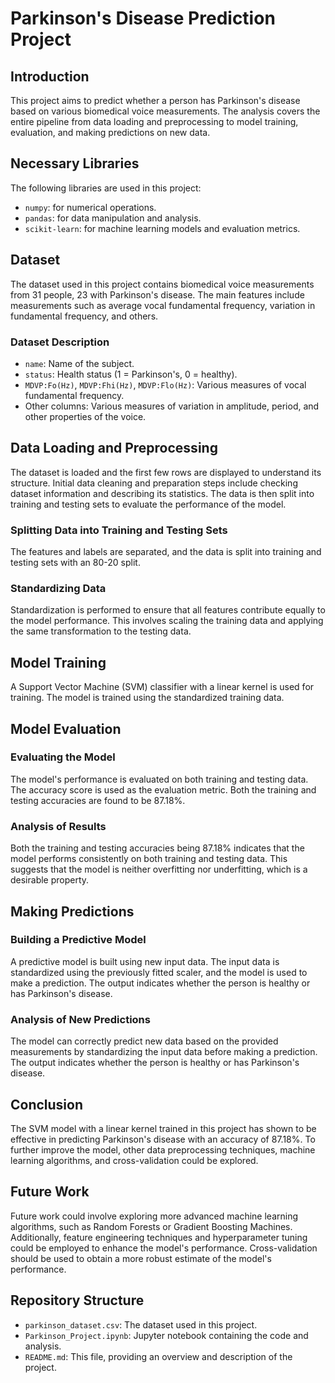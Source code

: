 # Parkinson's Disease Prediction Project

## Introduction

This project aims to predict whether a person has Parkinson's disease based on various biomedical voice measurements. The analysis covers the entire pipeline from data loading and preprocessing to model training, evaluation, and making predictions on new data.

## Necessary Libraries

The following libraries are used in this project:

- `numpy`: for numerical operations.
- `pandas`: for data manipulation and analysis.
- `scikit-learn`: for machine learning models and evaluation metrics.

## Dataset

The dataset used in this project contains biomedical voice measurements from 31 people, 23 with Parkinson's disease. The main features include measurements such as average vocal fundamental frequency, variation in fundamental frequency, and others.

### Dataset Description

- `name`: Name of the subject.
- `status`: Health status (1 = Parkinson's, 0 = healthy).
- `MDVP:Fo(Hz)`, `MDVP:Fhi(Hz)`, `MDVP:Flo(Hz)`: Various measures of vocal fundamental frequency.
- Other columns: Various measures of variation in amplitude, period, and other properties of the voice.

## Data Loading and Preprocessing

The dataset is loaded and the first few rows are displayed to understand its structure. Initial data cleaning and preparation steps include checking dataset information and describing its statistics. The data is then split into training and testing sets to evaluate the performance of the model.

### Splitting Data into Training and Testing Sets

The features and labels are separated, and the data is split into training and testing sets with an 80-20 split.

### Standardizing Data

Standardization is performed to ensure that all features contribute equally to the model performance. This involves scaling the training data and applying the same transformation to the testing data.

## Model Training

A Support Vector Machine (SVM) classifier with a linear kernel is used for training. The model is trained using the standardized training data.

## Model Evaluation

### Evaluating the Model

The model's performance is evaluated on both training and testing data. The accuracy score is used as the evaluation metric. Both the training and testing accuracies are found to be 87.18%.

### Analysis of Results

Both the training and testing accuracies being 87.18% indicates that the model performs consistently on both training and testing data. This suggests that the model is neither overfitting nor underfitting, which is a desirable property.

## Making Predictions

### Building a Predictive Model

A predictive model is built using new input data. The input data is standardized using the previously fitted scaler, and the model is used to make a prediction. The output indicates whether the person is healthy or has Parkinson's disease.

### Analysis of New Predictions

The model can correctly predict new data based on the provided measurements by standardizing the input data before making a prediction. The output indicates whether the person is healthy or has Parkinson's disease.

## Conclusion

The SVM model with a linear kernel trained in this project has shown to be effective in predicting Parkinson's disease with an accuracy of 87.18%. To further improve the model, other data preprocessing techniques, machine learning algorithms, and cross-validation could be explored.

## Future Work

Future work could involve exploring more advanced machine learning algorithms, such as Random Forests or Gradient Boosting Machines. Additionally, feature engineering techniques and hyperparameter tuning could be employed to enhance the model's performance. Cross-validation should be used to obtain a more robust estimate of the model's performance.

## Repository Structure

- `parkinson_dataset.csv`: The dataset used in this project.
- `Parkinson_Project.ipynb`: Jupyter notebook containing the code and analysis.
- `README.md`: This file, providing an overview and description of the project.


